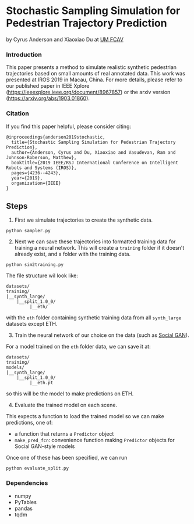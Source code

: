 # Stochastic Sampling Simulation for Pedestrian Trajectory Prediction
by Cyrus Anderson and Xiaoxiao Du at [UM FCAV](https://fcav.engin.umich.edu/)

### Introduction
This paper presents a method to simulate realistic synthetic pedestrian trajectories based on
small amounts of real annotated data. This work was presented at IROS 2019 in Macau, China.
For more details, please refer to our published paper in
IEEE Xplore (https://ieeexplore.ieee.org/document/8967857)
or the arxiv version (https://arxiv.org/abs/1903.01860).

### Citation
If you find this paper helpful, please consider citing:
```
@inproceedings{anderson2019stochastic,
  title={Stochastic Sampling Simulation for Pedestrian Trajectory Prediction},
  author={Anderson, Cyrus and Du, Xiaoxiao and Vasudevan, Ram and Johnson-Roberson, Matthew},
  booktitle={2019 IEEE/RSJ International Conference on Intelligent Robots and Systems (IROS)},
  pages={4236--4243},
  year={2019},
  organization={IEEE}
}
```

## Steps

1) First we simulate trajectories to create the synthetic data.
```
python sampler.py
```

2) Next we can save these trajectories into formatted training data for training a neural network.
This will create a `training` folder if it doesn't already exist, and a folder with the training data.
```
python sim2training.py
```
The file structure wil look like:
```
datasets/
training/
|__synth_large/
    |__split_1.0_0/
         |__eth/
```
with the `eth` folder containing synthetic training data from all `synth_large` datasets except ETH.

3) Train the neural network of our choice on the data (such as [Social GAN](https://github.com/agrimgupta92/sgan)).

For a model trained on the `eth` folder data, we can save it at:
```
datasets/
training/
models/
|__synth_large/
    |__split_1.0_0/
         |__eth.pt
```
so this will be the model to make predictions on ETH.


4) Evaluate the trained model on each scene.

This expects a function to load the trained model so we can make predictions, one of:
- a function that returns a `Predictor` object
- `make_pred_fcn`: convenience function making `Predictor` objects for Social GAN-style models

Once one of these has been specified, we can run
```
python evaluate_split.py
```



### Dependencies

- numpy
- PyTables
- pandas
- tqdm
